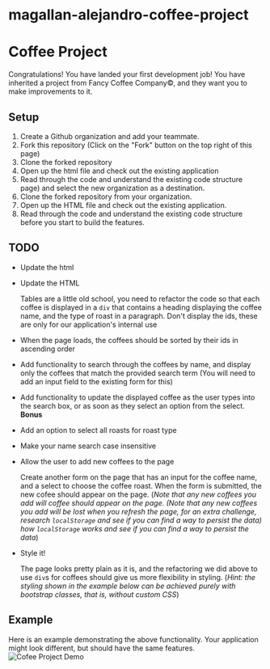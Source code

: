 # magallan-alejandro-coffee-project
# Coffee Project
Congratulations! You have landed your first development job! You have inherited
a project from Fancy Coffee Company&copy;, and they want you to make
improvements to it.

## Setup

1. Create a Github organization and add your teammate.
1. Fork this repository (Click on the "Fork" button on the top right of this
   page)
1. Clone the forked repository
1. Open up the html file and check out the existing application
1. Read through the code and understand the existing code structure
   page) and select the new organization as a destination.
1. Clone the forked repository from your organization.
1. Open up the HTML file and check out the existing application.
1. Read through the code and understand the existing code structure before you start to build the features.

## TODO

- Update the html
- Update the HTML

    Tables are a little old school, you need to refactor the code so that each
    coffee is displayed in a `div` that contains a heading displaying the coffee
    name, and the type of roast in a paragraph. Don't display the ids, these are
    only for our application's internal use
- When the page loads, the coffees should be sorted by their ids in ascending
  order
- Add functionality to search through the coffees by name, and display only the
  coffees that match the provided search term (You will need to add an input
  field to the existing form for this)
- Add functionality to update the displayed coffee as the user types into the
  search box, or as soon as they select an option from the select.
**Bonus**
- Add an option to select all roasts for roast type
- Make your name search case insensitive
- Allow the user to add new coffees to the page

    Create another form on the page that has an input for the coffee name, and
    a select to choose the coffee roast. When the form is submitted, the new
    cofee should appear on the page. (*Note that any new coffees you add will
    coffee should appear on the page. (*Note that any new coffees you add will
    be lost when you refresh the page, for an extra challenge, research
    `localStorage` and see if you can find a way to persist the data*)
    how `localStorage` works and see if you can find a way to persist the data*)

- Style it!

    The page looks pretty plain as it is, and the refactoring we did above to
    use `div`s for coffees should give us more flexibility in styling. (*Hint:
    the styling shown in the example below can be achieved purely with bootstrap
    classes, that is, without custom CSS*)
## Example
Here is an example demonstrating the above functionality. Your application might
look different, but should have the same features.
![Cofee Project Demo](demo.gif)
